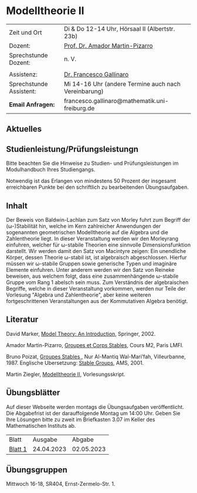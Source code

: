 
 
<h1> Modelltheorie II </h1>
<table cellspacing="1" cellpadding="1" border="0" width="100%" align="center">
  <tbody>
    <tr>
    <td>Zeit und Ort </td>
    <td>Di & Do 12-14 Uhr, Hörsaal II (Albertstr. 23b)</td>
    </tr>
<!--
    <tr>
      <td>ILIAS-Kurs Link:</td>
      <td> <a href="https://ilias.uni-freiburg.de/ilias.php?ref_id=2281552&cmd=frameset&cmdClass=ilrepositorygui&cmdNode=zf&baseClass=ilrepositorygui">ILIAS-Kurs</a></td>
    </tr>
    <tr><td></td><td></td></tr>
-->
    <tr>
      <td>Dozent:</td>
      <td><a href="http://home.mathematik.uni-freiburg.de/pizarro/index.html" rel="noopener" target="_blank">Prof. Dr. Amador Martin-Pizarro</a></td>
    </tr>
    <tr>
      <td>Sprechstunde Dozent: </td>
      <td>n. V. </td>
    </tr>
    <tr> <td></td><td></td></tr>
    <tr>
      <td>Assistenz:</td>
      <td><a href="https://fgallinaro.github.io/" rel="noopener" target="_blank"> Dr. Francesco Gallinaro</a></td>
    </tr>
    <tr>
      <td>Sprechstunde Assistent:</td>
      <td>Mi 14-16 Uhr (andere Termine auch nach Vereinbarung)</td>
    </tr>
    <tr>
      <td><b>Email Anfragen:</b></td>
      <td>francesco.gallinaro@mathematik.uni-freiburg.de</td>
    </tr>
    


  </tbody>
</table>


<h2>Aktuelles</h2>
<ul> 

</ul>


<!--
<h2>Studienleistung/Pr&uuml;fungsleistung</h2> 
Notwendig sind: 
<ul> 

<li> Regelm&auml;&szlig;ige Teilnahme am w&ouml;chentlichen Tutorat (maximal zweimaliges Fehlen). </li>
<li> Erlangen von mindestens 50 Prozent der erreichbaren Punkte bei den schriftlich zu bearbeitenden &Uuml;bungsaufgaben. </li>
<li> Vorrechnen mindestens einer &Uuml;bungsaufgabe an der Tafel im Tutorat; alle m&uuml;ssen in der Lage sein, die von ihnen abgegebenen &Uuml;bungsaufgaben an der Tafel vorzurechnen. </li>

</ul>
<b>Bitte beachten Sie die weiteren Hinweise zu Studien- und
Pr&uuml;fungsleistungen im Modulhandbuch zu Ihrem Studiengang.</b>
-->

<h2>Studienleistung/Pr&uuml;fungsleistungn</h2>

Bitte beachten Sie die Hinweise zu Studien- und Pr&uuml;fungsleistungen im Modulhandbuch Ihres Studiengangs.

Notwendig ist das Erlangen von mindestens 50 Prozent der insgesamt erreichbaren Punkte bei den schriftlich zu bearbeitenden &Uuml;bungsaufgaben.



<!--
<h2>Anmeldung/Organisatorisches</h2>
<p>Die Anmeldung zu den Übungsgruppen erfolgt via ILIAS.
</p>
-->

<h2>Inhalt</h2>

Der Beweis von Baldwin-Lachlan zum Satz von Morley fuhrt zum Begriff der (&omega;-)Stabilit&auml;t hin, welche im Kern zahlreicher Anwendungen der sogenannten geometrischen Modelltheorie auf die Algebra und die Zahlentheorie liegt.
In dieser Veranstaltung werden wir den Morleyrang einfuhren, welcher f&uuml;r &omega;-stabile Theorien eine sinnvolle Dimensionsfunktion darstellt. Wir werden damit den Satz von Macintyre zeigen: Ein unendliche K&ouml;rper, dessen Theorie &omega;-stabil ist, ist algebraisch abgeschlossen.
Hierfur m&uuml;ssen wir &omega;-stabile Gruppen sowie generische Typen und imagin&auml;re Elemente einfuhren. Unter anderem werden wir den Satz von Reineke beweisen, aus welchem folgt, dass eine zusammenh&auml;ngende ω-stabile Gruppe vom Rang 1 abelsch sein muss.
Zum Verst&auml;ndnis der algebraischen Begriffe, welche in dieser Veranstaltung vorkommen, werden nur Teile der Vorlesung "Algebra und Zahlentheorie", aber keine weiteren fortgeschrittenen Veranstaltungen aus der Kommutativen Algebra ben&ouml;tigt.

<h2>Literatur</h2>

David Marker, <a href="https://katalog.ub.uni-freiburg.de/opac/RDSIndexrecord/34725036X"> Model Theory: An Introduction</a>, Springer, 2002.

Amador Martin-Pizarro, <a href="https://home.mathematik.uni-freiburg.de/pizarro/MTP7.pdf"> Groupes et Corps Stables</a>, Cours M2, Paris LMFI.

Bruno Poizat, <a href="https://katalog.ub.uni-freiburg.de/opac/RDSIndexrecord/1631661345"> Groupes Stables </a>, Nur Al-Mantiq Wal-Mari’fah, Villeurbanne, 1987. Englische Ubersetzung: <a href="https://katalog.ub.uni-freiburg.de/opac/RDSIndexrecord/326005366"> Stable Groups</a>, AMS, 2001.

Martin Ziegler, <a href="https://home.mathematik.uni-freiburg.de/ziegler/skripte/modell2.pdf"> Modelltheorie II</a>, Vorlesungsskript.

<h2>Übungsblätter</h2>

Auf dieser Webseite werden montags die Übungsaufgaben ver&ouml;ffentlicht. Die Abgabefrist ist der darauffolgende Montag um 14:00 Uhr. Geben Sie Ihre L&ouml;sungen bitte zu zweit im Briefkasten 3.07 im Keller des Mathematischen Instituts ab.

<table cellspacing="1" cellpadding="1" border="0" width="100%" align="center">
  <tbody>
    <tr>
    <td>Blatt</td>
    <td>Ausgabe </td>
    <td>Abgabe </td>
    </tr>
   <tr>
    <td> <a href="https://fgallinaro.github.io/blatt1_mt2.pdf ">Blatt 1</a> </td>
    <td> 24.04.2023</td>
    <td> 02.05.2023 </td>
    </tr>
   </tbody>
</table>
<h2>Übungsgruppen</h2>

Mittwoch 16-18, SR404, Ernst-Zermelo-Str. 1.

<br><br><br><br><br><br><br>
  
  <html>  	
<body>
